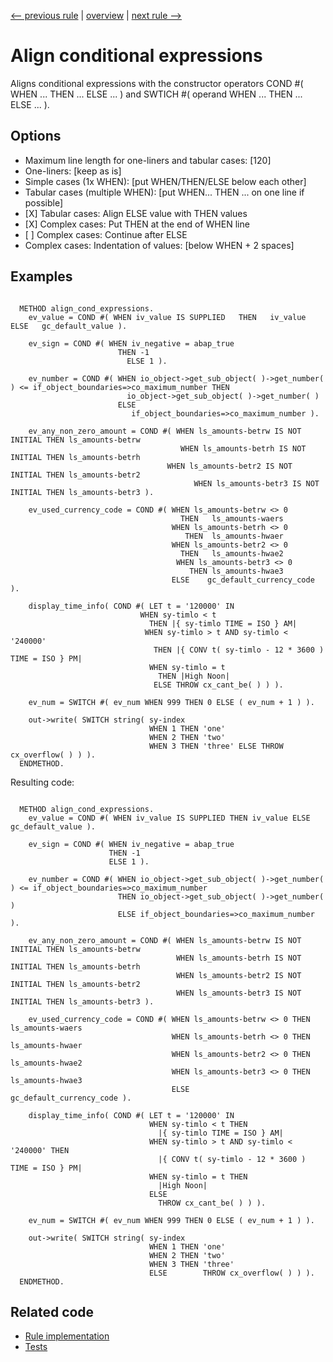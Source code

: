 [<-- previous rule](AlignLogicalExpressionsRule.md) | [overview](../rules.md) | [next rule -->](AlignFormDeclarationRule.md)

# Align conditional expressions

Aligns conditional expressions with the constructor operators COND \#\( WHEN ... THEN ... ELSE ... \) and SWTICH \#\( operand WHEN ... THEN ... ELSE ... \).

## Options

* Maximum line length for one-liners and tabular cases: \[120\] 
* One-liners: \[keep as is\]
* Simple cases \(1x WHEN\): \[put WHEN/THEN/ELSE below each other\]
* Tabular cases \(multiple WHEN\): \[put WHEN... THEN ... on one line if possible\]
* \[X\] Tabular cases: Align ELSE value with THEN values
* \[X\] Complex cases: Put THEN at the end of WHEN line
* \[ \] Complex cases: Continue after ELSE
* Complex cases: Indentation of values: \[below WHEN \+ 2 spaces\]

## Examples


```ABAP

  METHOD align_cond_expressions.
    ev_value = COND #( WHEN iv_value IS SUPPLIED   THEN   iv_value   ELSE   gc_default_value ).

    ev_sign = COND #( WHEN iv_negative = abap_true
                        THEN -1
                          ELSE 1 ).

    ev_number = COND #( WHEN io_object->get_sub_object( )->get_number( ) <= if_object_boundaries=>co_maximum_number THEN
                          io_object->get_sub_object( )->get_number( )
                        ELSE
                           if_object_boundaries=>co_maximum_number ).

    ev_any_non_zero_amount = COND #( WHEN ls_amounts-betrw IS NOT INITIAL THEN ls_amounts-betrw
                                      WHEN ls_amounts-betrh IS NOT INITIAL THEN ls_amounts-betrh
                                   WHEN ls_amounts-betr2 IS NOT INITIAL THEN ls_amounts-betr2
                                         WHEN ls_amounts-betr3 IS NOT INITIAL THEN ls_amounts-betr3 ).

    ev_used_currency_code = COND #( WHEN ls_amounts-betrw <> 0
                                      THEN   ls_amounts-waers
                                    WHEN ls_amounts-betrh <> 0
                                       THEN  ls_amounts-hwaer
                                    WHEN ls_amounts-betr2 <> 0
                                      THEN   ls_amounts-hwae2
                                     WHEN ls_amounts-betr3 <> 0
                                        THEN ls_amounts-hwae3
                                    ELSE    gc_default_currency_code ).

    display_time_info( COND #( LET t = '120000' IN
                             WHEN sy-timlo < t
                               THEN |{ sy-timlo TIME = ISO } AM|
                              WHEN sy-timlo > t AND sy-timlo < '240000'
                                THEN |{ CONV t( sy-timlo - 12 * 3600 ) TIME = ISO } PM|
                               WHEN sy-timlo = t
                                 THEN |High Noon|
                                ELSE THROW cx_cant_be( ) ) ).

    ev_num = SWITCH #( ev_num WHEN 999 THEN 0 ELSE ( ev_num + 1 ) ).

    out->write( SWITCH string( sy-index
                               WHEN 1 THEN 'one'
                               WHEN 2 THEN 'two'
                               WHEN 3 THEN 'three' ELSE THROW cx_overflow( ) ) ).
  ENDMETHOD.
```

Resulting code:

```ABAP

  METHOD align_cond_expressions.
    ev_value = COND #( WHEN iv_value IS SUPPLIED THEN iv_value ELSE gc_default_value ).

    ev_sign = COND #( WHEN iv_negative = abap_true
                      THEN -1
                      ELSE 1 ).

    ev_number = COND #( WHEN io_object->get_sub_object( )->get_number( ) <= if_object_boundaries=>co_maximum_number
                        THEN io_object->get_sub_object( )->get_number( )
                        ELSE if_object_boundaries=>co_maximum_number ).

    ev_any_non_zero_amount = COND #( WHEN ls_amounts-betrw IS NOT INITIAL THEN ls_amounts-betrw
                                     WHEN ls_amounts-betrh IS NOT INITIAL THEN ls_amounts-betrh
                                     WHEN ls_amounts-betr2 IS NOT INITIAL THEN ls_amounts-betr2
                                     WHEN ls_amounts-betr3 IS NOT INITIAL THEN ls_amounts-betr3 ).

    ev_used_currency_code = COND #( WHEN ls_amounts-betrw <> 0 THEN ls_amounts-waers
                                    WHEN ls_amounts-betrh <> 0 THEN ls_amounts-hwaer
                                    WHEN ls_amounts-betr2 <> 0 THEN ls_amounts-hwae2
                                    WHEN ls_amounts-betr3 <> 0 THEN ls_amounts-hwae3
                                    ELSE                            gc_default_currency_code ).

    display_time_info( COND #( LET t = '120000' IN
                               WHEN sy-timlo < t THEN
                                 |{ sy-timlo TIME = ISO } AM|
                               WHEN sy-timlo > t AND sy-timlo < '240000' THEN
                                 |{ CONV t( sy-timlo - 12 * 3600 ) TIME = ISO } PM|
                               WHEN sy-timlo = t THEN
                                 |High Noon|
                               ELSE
                                 THROW cx_cant_be( ) ) ).

    ev_num = SWITCH #( ev_num WHEN 999 THEN 0 ELSE ( ev_num + 1 ) ).

    out->write( SWITCH string( sy-index
                               WHEN 1 THEN 'one'
                               WHEN 2 THEN 'two'
                               WHEN 3 THEN 'three'
                               ELSE        THROW cx_overflow( ) ) ).
  ENDMETHOD.
```

## Related code

* [Rule implementation](../../com.sap.adt.abapcleaner/src/com/sap/adt/abapcleaner/rules/alignment/AlignCondExpressionsRule.java)
* [Tests](../../test/com.sap.adt.abapcleaner.test/src/com/sap/adt/abapcleaner/rules/alignment/AlignCondExpressionsTest.java)

